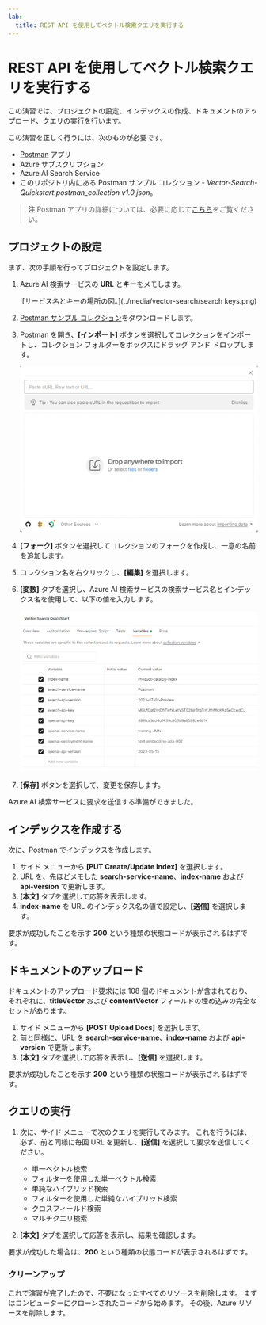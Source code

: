 ```yaml
---
lab:
  title: REST API を使用してベクトル検索クエリを実行する
---
```


# REST API を使用してベクトル検索クエリを実行する

この演習では、プロジェクトの設定、インデックスの作成、ドキュメントのアップロード、クエリの実行を行います。

この演習を正しく行うには、次のものが必要です。

- [Postman](https://www.postman.com/downloads/) アプリ
- Azure サブスクリプション
- Azure AI Search Service
- このリポジトリ内にある Postman サンプル コレクション - *Vector-Search-Quickstart.postman_collection v1.0 json*。

> **注** Postman アプリの詳細については、必要に応じて[こちら](https://learn.microsoft.com/en-us/azure/search/search-get-started-rest)をご覧ください。

## プロジェクトの設定

まず、次の手順を行ってプロジェクトを設定します。

1. Azure AI 検索サービスの **URL** と**キー**をメモします。

    ![サービス名とキーの場所の図。](../media/vector-search/search keys.png)

1. [Postman サンプル コレクション](https://github.com/MicrosoftLearning/mslearn-knowledge-mining/blob/main/Labfiles/10-vector-search/Vector%20Search.postman_collection%20v1.0.json)をダウンロードします。
1. Postman を開き、**[インポート]** ボタンを選択してコレクションをインポートし、コレクション フォルダーをボックスにドラッグ アンド ドロップします。

    ![[インポート] ダイアログ ボックスの画像](../media/vector-search/import.png)

1. **[フォーク]** ボタンを選択してコレクションのフォークを作成し、一意の名前を追加します。
1. コレクション名を右クリックし、**[編集]** を選択します。
1. **[変数]** タブを選択し、Azure AI 検索サービスの検索サービス名とインデックス名を使用して、以下の値を入力します。

    ![変数設定の例を示す図](../media/vector-search/variables.png)

1. **[保存]** ボタンを選択して、変更を保存します。

Azure AI 検索サービスに要求を送信する準備ができました。

## インデックスを作成する

次に、Postman でインデックスを作成します。

1. サイド メニューから **[PUT Create/Update Index]** を選択します。
1. URL を、先ほどメモした **search-service-name**、**index-name** および **api-version** で更新します。
1. **[本文]** タブを選択して応答を表示します。
1. **index-name** を URL のインデックス名の値で設定し、**[送信]** を選択します。

要求が成功したことを示す **200** という種類の状態コードが表示されるはずです。

## ドキュメントのアップロード

ドキュメントのアップロード要求には 108 個のドキュメントが含まれており、それぞれに、**titleVector** および **contentVector** フィールドの埋め込みの完全なセットがあります。

1. サイド メニューから **[POST Upload Docs]** を選択します。
1. 前と同様に、URL を **search-service-name**、**index-name** および **api-version** で更新します。
1. **[本文]** タブを選択して応答を表示し、**[送信]** を選択します。

要求が成功したことを示す **200** という種類の状態コードが表示されるはずです。

## クエリの実行

1. 次に、サイド メニューで次のクエリを実行してみます。 これを行うには、必ず、前と同様に毎回 URL を更新し、**[送信]** を選択して要求を送信してください。

    - 単一ベクトル検索
    - フィルターを使用した単一ベクトル検索
    - 単純なハイブリッド検索
    - フィルターを使用した単純なハイブリッド検索
    - クロスフィールド検索
    - マルチクエリ検索

1. **[本文]** タブを選択して応答を表示し、結果を確認します。

要求が成功した場合は、**200** という種類の状態コードが表示されるはずです。

### クリーンアップ

これで演習が完了したので、不要になったすべてのリソースを削除します。 まずはコンピューターにクローンされたコードから始めます。 その後、Azure リソースを削除します。
